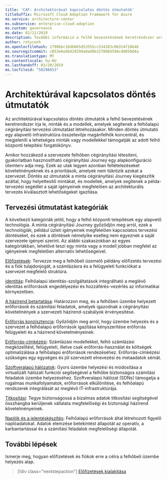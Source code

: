 ```yaml
---
title: 'CAF: Architektúrával kapcsolatos döntés útmutatók'
titleSuffix: Microsoft Cloud Adoption Framework for Azure
ms.service: architecture-center
ms.subservice: enterprise-cloud-adoption
ms.custom: governance
ms.date: 02/11/2019
description: További információ a felhő bevezetésének keretrendszer architektúrával kapcsolatos döntés útmutatók.
author: rotycenh
ms.openlocfilehash: 1790bbc16db665d53555cc534283c06314f18b46
ms.sourcegitcommit: c053e6edb429299a0ad9b327888d596c48859d4a
ms.translationtype: MT
ms.contentlocale: hu-HU
ms.lasthandoff: 03/20/2019
ms.locfileid: "58298653"
---
```

# <a name="architectural-decision-guides"></a>Architektúrával kapcsolatos döntés útmutatók

Az architektúrával kapcsolatos döntés útmutatók a felhő bevezetésének keretrendszer írja le, minták és a modellek, amelyek segítenek a felhőalapú cégirányítási tervezési útmutatást létrehozásakor. Minden döntés útmutató egy alapvető infrastruktúra összetevője magánfelhők koncentrál, és megjeleníti a lehetséges minták vagy modellekkel támogatják az adott felhő központi telepítési forgatókönyv.

Amikor hozzákezd a szervezete felhőben cégirányítási létesíteni, gyakorlatban hasznosítható cégirányítási Journey egy alapkonfiguráció ütemterv adja meg. Ezek az utak legyen azonban feltételezéseket követelményeknek és a prioritások, amelyek nem tükrözik azokat a szervezet.
Döntés az útmutatók a minta cégirányítási Journey kiegészítik azáltal, hogy helyettesítő mintákat, és modellek, amelyek segítenek a példa-tervezési segédlet a saját igényeinek megfelelően az architekturális tervezés kiválasztott lehetőségeket igazítása.

## <a name="design-guidance-categories"></a>Tervezési útmutatást kategóriák

A következő kategóriák jelöli, hogy a felhő központi telepítések egy alapvető technológia. A minta cégirányítási Journey győződjön meg arról, ezek a technológiák, például üzleti igényeinek megfelelően kapcsolatos tervezési döntéseket, és ezek a döntések némelyike esetleg nem egyeznek a saját szervezete igényei szerint. Az alábbi szakaszokban az egyes kategóriákban, lehetővé teszi egy minta vagy a modell jobban megfelel az igényeinek megfelelően alternatív lehetőségeivel.

[Előfizetések](./subscriptions/overview.md): Tervezze meg a felhőbeli üzemelő példány előfizetés tervezési és a fiók tulajdonjogát, a számlázásra és a felügyeleti funkciókat a szervezet megfelelő struktúra.

[identitás](./identity/overview.md): Felhőalapú identitás-szolgáltatások integrálható a meglévő identitás erőforrások engedélyezési és hozzáférés-vezérlés az informatikai környezetben.

[A házirend betartatása](./policy-enforcement/overview.md): Határozzon meg, és a felhőben üzembe helyezett erőforrások és számítási feladatok, amelyek igazodnak a cégirányítási követelmények a szervezeti házirend-szabályok érvényesítése.

[Erőforrás konzisztencia](./resource-consistency/overview.md): Győződjön meg arról, hogy üzembe helyezés és a szervezet a felhőalapú erőforrások igazítása kényszerítése erőforrás felügyeleti és a házirend követelményeinek.

[Erőforrás-címkézési](./resource-tagging/overview.md): Számlázási modellekkel, felhő számlázási megközelítést, felügyeleti, illetve csak erőforrás-használat és költségek optimalizálása a felhőalapú erőforrások rendezéséhez. Erőforrás-címkézési szükséges egy egységes és jól szervezett elnevezési és metaadatok sémát.

[Szoftveralapú hálózatok](./software-defined-network/overview.md): Gyors üzembe helyezési és módosítása a virtualizált hálózati funkciói segítségével a felhőbe biztonságos számítási feladatok üzembe helyezéséhez. Szoftveralapú hálózat (SDNs) támogatja a rugalmas munkafolyamatok, erőforrások elkülönítése, és felhőalapú rendszerek integrálását az meglévő IT-infrastruktúrája.

[Titkosítási](./encryption/overview.md): Tegye biztonságossá a bizalmas adatok titkosítási segítségével összhangba kerüljenek vállalata megfelelőségi és biztonsági házirend követelményeinek.

[Naplók és a jelentéskészítés](./log-and-report/overview.md): Felhőalapú erőforrások által létrehozott figyelő naplóadatokat. Adatok elemzése betekintést állapotát az operatív, a karbantartással és a számítási feladatok megfelelőségi állapotát.

## <a name="next-steps"></a>További lépések

Ismerje meg, hogyan előfizetések és fiókok erre a célra a felhőbeli üzembe helyezés alap.

> [!div class="nextstepaction"]
> [Előfizetések kialakítása](subscriptions/overview.md)
